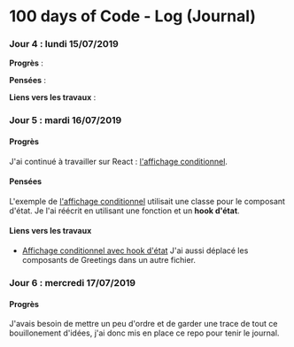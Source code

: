 # 100 days of Code - Log (Journal)

### Jour 4 : lundi 15/07/2019

**Progrès** : 

**Pensées** : 

**Liens vers les travaux** :

### Jour 5 : mardi 16/07/2019

#### Progrès
J'ai continué à travailler sur React : [l'affichage conditionnel](https://fr.reactjs.org/docs/conditional-rendering.html).

#### Pensées
L'exemple de [l'affichage conditionnel](https://fr.reactjs.org/docs/conditional-rendering.html) utilisait une classe pour le composant d'état. Je l'ai réécrit en utilisant une fonction et un **hook d'état**.

#### Liens vers les travaux
- [Affichage conditionnel avec hook d'état](https://codesandbox.io/s/affichage-conditionnel-xy4p0)
J'ai aussi déplacé les composants de Greetings dans un autre fichier.

### Jour 6 : mercredi 17/07/2019

#### Progrès
J'avais besoin de mettre un peu d'ordre  et de garder une trace de tout ce bouillonement d'idées, j'ai donc mis en place ce repo pour tenir le journal.